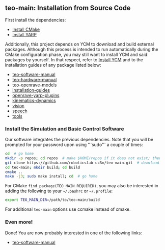 ## teo-main: Installation from Source Code

First install the dependencies:
- [Install CMake](https://github.com/roboticslab-uc3m/installation-guides/blob/develop/install-cmake.md)
- [Install YARP](https://github.com/roboticslab-uc3m/installation-guides/blob/develop/install-yarp.md)

Additionally, this project depends on YCM to download and build external packages. Although this process is intended to run automatically during the CMake configuration phase, you may still want to install YCM and said packages by yourself. In that respect, refer to [Install YCM](https://github.com/roboticslab-uc3m/installation-guides/blob/develop/install_ycm.md) and to the installation guides of any package listed below:
- [teo-software-manual](https://github.com/roboticslab-uc3m/teo-software-manual)
- [teo-hardware-manual](https://github.com/roboticslab-uc3m/teo-hardware-manual)
- [teo-openrave-models](https://github.com/roboticslab-uc3m/teo-openrave-models)
- [installation-guides](https://github.com/roboticslab-uc3m/installation-guides)
- [openrave-yarp-plugins](https://github.com/roboticslab-uc3m/openrave-yarp-plugins)
- [kinematics-dynamics](https://github.com/roboticslab-uc3m/kinematics-dynamics)
- [vision](https://github.com/roboticslab-uc3m/vision)
- [speech](https://github.com/roboticslab-uc3m/speech)
- [tools](https://github.com/roboticslab-uc3m/tools)


### Install the Simulation and Basic Control Software

Our software integrates the previous dependencies. Note that you will be prompted for your password upon using '''sudo''' a couple of times:

```bash
cd  # go home
mkdir -p repos; cd repos  # make $HOME/repos if it does not exist; then, enter it
git clone https://github.com/roboticslab-uc3m/teo-main.git  # download teo-main software from the repository
cd teo-main; mkdir build; cd build
cmake ..
make -j3; sudo make install; cd  # go home
```

For CMake `find_package(TEO_MAIN REQUIRED)`, you may also be interested in adding the following to your `~/.bashrc` or `~/.profile`:
```bash
export TEO_MAIN_DIR=/path/to/teo-main/build
```

For additional `teo-main` options use ccmake instead of cmake.

### Even more!

Done! You are now probably interested in one of the following links:

- [teo-software-manual](https://github.com/roboticslab-uc3m/teo-software-manual)
